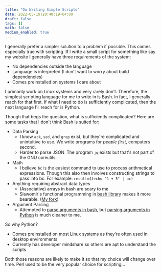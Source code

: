 ```yaml
---
title: "On Writing Simple Scripts"
date: 2022-05-19T20:40:19-04:00
draft: false
tags: []
math: false
medium_enabled: true
---
```


I generally prefer a simpler solution to a problem if possible. This comes especially true with scripting. If I write a small script for something like say my website I generally have three requirements of the system:

- No dependencies outside the language
- Language is interpreted (I don't want to worry about build dependencies)
- Comes preinstalled on systems I care about

I primarily work on Linux systems and very rarely don't. Therefore, the simplest scripting language for me to write in is Bash. In fact, I generally reach for that first. If what I need to do is sufficiently complicated, then the next language I'll reach for is Python.

Though that begs the question, what is sufficiently complicated? Here are some tasks that I don't think Bash is suited for:

- Data Parsing
  - I know `ack`, `sed`, and `grep` exist, but they're complicated and unintuitive to use. We write programs for *people first*, computers second.
  - Harder to parse JSON. The program `jq` exists but that's not part of the GNU coreutils.
- Math
  - I believe `bc` is the easiest command to use to process arithmetical expressions. Though this also then involves constructing strings to pass into bc. For example: `result=$(echo "1 + 5" | bc)`
- Anything requiring abstract data types
  - (Associative) arrays in bash are scary to me
  - Slawomir's functional programming in [bash library](https://github.com/ssledz/bash-fun) makes it more bearable. ([My fork](https://github.com/Brandon-Rozek/bash-fun))
- Argument Parsing
  - Attempted to [parse arguments in bash](/blog/bashpartialargparse/), but [parsing arguments in Python](/blog/python-argpase/) is much cleaner to me.

So why Python? 

- Comes preinstalled on most Linux systems as they're often used in desktop environments
- Currently has developer mindshare so others are apt to understand the scripts

Both those reasons are likely to make it so that my choice will change over time. Perl used to be the very popular choice for scripting...

